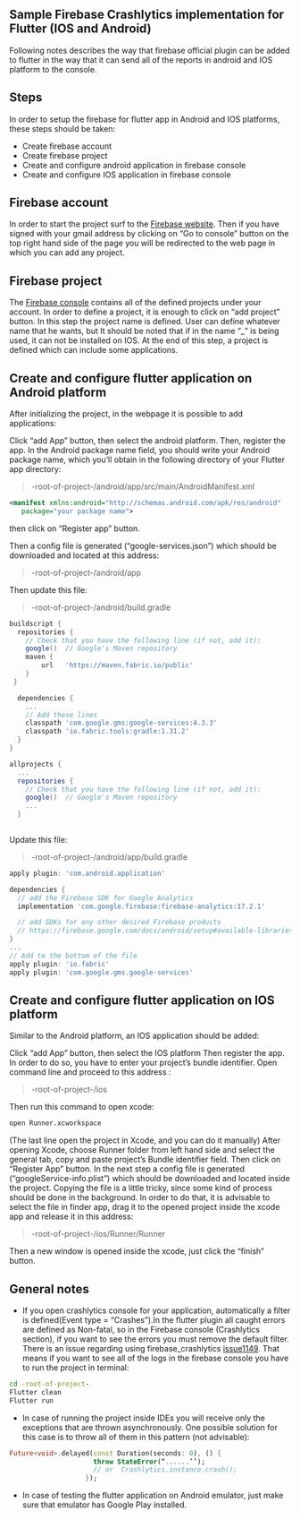 ## Sample Firebase Crashlytics implementation for Flutter (IOS and Android)

Following notes describes the way that firebase official plugin can be added to flutter in the way that it can send all of the reports in android and IOS platform to the console.



## Steps

In order to setup the firebase for flutter app in Android and IOS platforms, these steps should be taken:

 - Create firebase account
 - Create firebase project
 - Create and configure android application in firebase console
 - Create and configure IOS application in firebase console



## Firebase account

In order to start the project  surf to the [Firebase website](https://firebase.google.com). Then if you have signed with your gmail address by clicking on “Go to console” button on the top right hand side of the page you will be redirected to the web page in which you can add any project.



## Firebase project

The [Firebase console](https://console.firebase.google.com/) contains all of the defined projects under your account. In order to define a project, it is enough to click on “add project” button. In this step the project name is defined. User can define whatever name that he wants, but  It should be noted that if in the name “_” is being used, it can not be installed on IOS. At the end of this step, a project is defined which can include some applications.



## Create and configure flutter application on Android platform

After initializing the project, in the webpage it is possible to add applications:

Click “add App” button, then select the android platform.
Then, register the app. In the Android package name field, you should write your Android package name, which you’ll obtain in the following directory of your Flutter app directory:

>-root-of-project-/android/app/src/main/AndroidManifest.xml


```xml
<manifest xmlns:android="http://schemas.android.com/apk/res/android"
   package="your package name">
```


then click on “Register app” button.

Then a config file is generated (“google-services.json”) which should be downloaded and  located at this address:   

>-root-of-project-/android/app


Then update this file:   

>-root-of-project-/android/build.gradle

```gradle
buildscript {
  repositories {
    // Check that you have the following line (if not, add it):
    google()  // Google's Maven repository
    maven {
        url   'https://maven.fabric.io/public'
    }
 }

  dependencies {
    ...
    // Add these lines
    classpath 'com.google.gms:google-services:4.3.3'
    classpath 'io.fabric.tools:gradle:1.31.2' 
  }
}

allprojects {
  ...
  repositories {
    // Check that you have the following line (if not, add it):
    google()  // Google's Maven repository
    ...
  }
  
```


Update this file:   

>-root-of-project-/android/app/build.gradle

```gradle
apply plugin: 'com.android.application'

dependencies {
  // add the Firebase SDK for Google Analytics
  implementation 'com.google.firebase:firebase-analytics:17.2.1'

  // add SDKs for any other desired Firebase products
  // https://firebase.google.com/docs/android/setup#available-libraries
}
...
// Add to the bottom of the file
apply plugin: 'io.fabric'
apply plugin: 'com.google.gms.google-services'
```


## Create and configure flutter application on IOS platform

Similar to the Android platform, an IOS application should be added:

Click “add App” button, then select the IOS platform
Then register the app. In order to do so, you have to enter your project’s bundle identifier.  Open command line and proceed to this address : 

>-root-of-project-/ios


Then run this command to open xcode: 

```cmd
open Runner.xcworkspace 
```


(The last line open the project in Xcode, and you can do it manually)
After opening Xcode, choose Runner folder from left hand side and select the general tab, copy and paste project’s Bundle identifier field.
Then click on “Register App” button.
In the next step a config file is generated (“googleService-info.plist”) which should be downloaded and located inside the project. Copying the file is a little tricky, since some kind of process should be done in the background. In order to do that, it is advisable to select the file in finder app, drag it to the opened project inside the xcode app and release it in this address: 

>-root-of-project-/ios/Runner/Runner


Then a new window is opened inside the xcode, just click the “finish” button.



## General notes

 - If you open crashlytics console for your application, automatically a filter is defined(Event type = “Crashes”).In the flutter plugin all caught errors are defined as Non-fatal, so in the Firebase console (Crashlytics section), if you want to see the errors you must remove the default filter. 
There is an issue regarding using firebase_crashlytics [issue1149](https://github.com/FirebaseExtended/flutterfire/issues/1149#issuecomment-550029085). That means if you want to see all of the logs in the firebase console you have to run the project in terminal:

```cmd
cd -root-of-project-
Flutter clean
Flutter run
```


 - In case of running the project inside IDEs you will receive only the exceptions that are thrown asynchronously. One possible solution for this case is to throw all of them in this pattern (not advisable):

```dart
Future<void>.delayed(const Duration(seconds: 0), () {
                     throw StateError(“......’’);
                     // or  Crashlytics.instance.crash(); 
                   });
```


 - In case of testing the flutter application on Android emulator, just make sure that emulator has Google Play installed.
